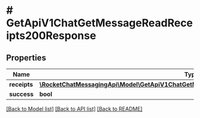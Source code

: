 # # GetApiV1ChatGetMessageReadReceipts200Response

## Properties

Name | Type | Description | Notes
------------ | ------------- | ------------- | -------------
**receipts** | [**\RocketChatMessagingApi\Model\GetApiV1ChatGetMessageReadReceipts200ResponseReceiptsInner[]**](GetApiV1ChatGetMessageReadReceipts200ResponseReceiptsInner.md) |  | [optional]
**success** | **bool** |  | [optional]

[[Back to Model list]](../../README.md#models) [[Back to API list]](../../README.md#endpoints) [[Back to README]](../../README.md)
